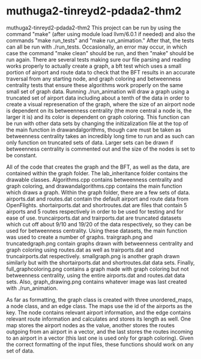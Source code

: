 # muthuga2-tinreyd2-pdada2-thm2
muthuga2-tinreyd2-pdada2-thm2
This project can be run by using the command "make" (after using module load llvm/6.0.1 if needed) and also the commands "make run_tests" and "make run_animation." After that, the tests can all be run with ./run_tests. Occasionally, an error may occur, in which case the command "make clean" should be run, and then "make" should be run again. There are several tests making sure our file parsing and reading works properly to actually create a graph, a bft test which uses a small portion of airport and route data to check that the BFT results in an accurate traversal from any starting node, and graph coloring and betweenness centrality tests that ensure these algorithms work properly on the same small set of graph data. Running ./run_animation will draw a graph using a truncated set of airport data including about a tenth of the data in order to create a visual represenation of the graph, where the size of an airport node is dependent on its betweenness centrality (the more central a node is, the larger it is) and its color is dependent on graph coloring. This function can be run with other data sets by changing the initizalization file at the top of the main function in drawandalgorithms, though care must be taken as betweenness centrality takes an incredibly long time to run and as such can only function on truncated sets of data. Larger sets can be drawn if betweenness centrality is commented out and the size of the nodes is set to be constant.

All of the code that creates the graph and the BFT, as well as the data, are contained within the graph folder. The lab_inheritance folder contains the drawable classes. Algorithms.cpp contains betweenness centrality and graph coloring, and drawandalgorithms.cpp contains the main function which draws a graph. Within the graph folder, there are a few sets of data. airports.dat and routes.dat contain the default airport and route data from OpenFlights. shortairports.dat and shortroutes.dat are files that contain 5 airports and 5 routes respectively in order to be used for testing and for ease of use. truncairports.dat and trairports.dat are truncated datasets which cut off about 9/10 and 19/20 of the data respectively, so they can be used for betweenness centrality. Using these datasets, the main function was used to create a number of graphs. trairgraph.png and truncatedgraph.png contain graphs drawn with betweenness centrality and graph coloring using routes.dat as well as trairports.dat and truncairports.dat respectively. smallgraph.png is another graph drawn similarly but with the shortairports.dat and shortroutes.dat data sets. Finally, full_graphcoloring.png contains a graph made with graph coloring but not betweenness centrality, using the entire airports.dat and routes.dat data sets. Also, graph_drawing.png contains whatever image was last created with ./run_animation.

As far as formatting, the graph class is created with three unordered_maps, a node class, and an edge class. The maps use the id of the airports as the key. The node contains relevant airport information, and the edge contains relevant route information and calculates and stores its length as well. One map stores the airport nodes as the value, another stores the routes outgoing from an airport in a vector, and the last stores the routes incoming to an airport in a vector (this last one is used only for graph coloring). Given the correct formatting of the input files, these functions should work on any set of data.
